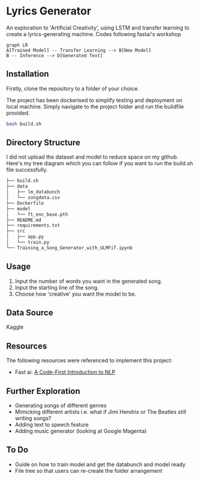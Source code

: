 # Lyrics Generator
An exploration to 'Artificial Creativity', using LSTM and transfer learning to create a lyrics-generating machine. 
Codes following fastai's workshop

```mermaid
graph LR
A[Trained Model] -- Transfer Learning --> B[New Model]
B -- Inference --> D[Generated Text]
```

## Installation
Firstly, clone the repository to a folder of your choice. 

The project has been dockerised to simplify testing and deployment on local machine. 
Simply navigate to the project folder and run the buildfile provided.

```bash
bash build.sh
```

## Directory Structure
I did not upload the dataset and model to reduce space on my github. 
Here's my tree diagram which you can follow if you want to run the build.sh file successfully. 

```bash
├── build.sh
├── data
│   ├── lm_databunch
│   └── songdata.csv
├── Dockerfile
├── model
│   └── ft_enc_base.pth
├── README.md
├── requirements.txt
├── src
│   ├── app.py
│   └── train.py
└── Training_a_Song_Generator_with_ULMFiT.ipynb
```

## Usage
1. Input the number of words you want in the generated song.
2. Input the starting line of the song.
3. Choose how 'creative' you want the model to be.  

## Data Source
Kaggle

## Resources 
The following resources were referenced to implement this project:
- Fast ai: [A Code-First Introduction to NLP](https://www.youtube.com/watch?v=PNNHaQUQqW8&list=PLtmWHNX-gukKocXQOkQjuVxglSDYWsSh9&index=8)

## Further Exploration
- Generating songs of different genres
- Mimicking different artists i.e. what if Jimi Hendrix or The Beatles still writing songs?
- Adding text to speech feature
- Adding music generator (looking at Google Magenta)

## To Do
- Guide on how to train model and get the databunch and model ready
- File tree so that users can re-create the folder arrangement
